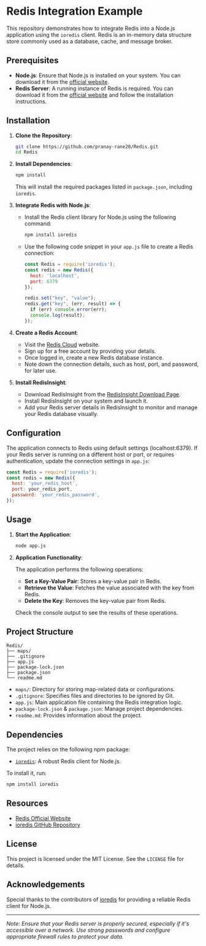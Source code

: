 # Redis Integration Example

This repository demonstrates how to integrate Redis into a Node.js application using the `ioredis` client. Redis is an in-memory data structure store commonly used as a database, cache, and message broker.

## Prerequisites

- **Node.js**: Ensure that Node.js is installed on your system. You can download it from the [official website](https://nodejs.org/).
- **Redis Server**: A running instance of Redis is required. You can download it from the [official website](https://redis.io/download) and follow the installation instructions.

## Installation

1. **Clone the Repository**:

   ```bash
   git clone https://github.com/pranay-rane20/Redis.git
   cd Redis
   ```

2. **Install Dependencies**:

   ```bash
   npm install
   ```

   This will install the required packages listed in `package.json`, including `ioredis`.

3. **Integrate Redis with Node.js**:

   - Install the Redis client library for Node.js using the following command:

     ```bash
     npm install ioredis
     ```

   - Use the following code snippet in your `app.js` file to create a Redis connection:

     ```javascript
     const Redis = require('ioredis');
     const redis = new Redis({
       host: 'localhost',
       port: 6379
     });

     redis.set("key", "value");
     redis.get("key", (err, result) => {
       if (err) console.error(err);
       console.log(result);
     });
     ```

4. **Create a Redis Account**:

   - Visit the [Redis Cloud](https://redis.com/try-free/) website.
   - Sign up for a free account by providing your details.
   - Once logged in, create a new Redis database instance.
   - Note down the connection details, such as host, port, and password, for later use.

5. **Install RedisInsight**:

   - Download RedisInsight from the [RedisInsight Download Page](https://redis.com/redis-enterprise/redis-insight/).
   - Install RedisInsight on your system and launch it.
   - Add your Redis server details in RedisInsight to monitor and manage your Redis database visually.

## Configuration

The application connects to Redis using default settings (localhost:6379). If your Redis server is running on a different host or port, or requires authentication, update the connection settings in `app.js`:

```javascript
const Redis = require('ioredis');
const redis = new Redis({
  host: 'your_redis_host',
  port: your_redis_port,
  password: 'your_redis_password',
});
```

## Usage

1. **Start the Application**:

   ```bash
   node app.js
   ```

2. **Application Functionality**:

   The application performs the following operations:

   - **Set a Key-Value Pair**: Stores a key-value pair in Redis.
   - **Retrieve the Value**: Fetches the value associated with the key from Redis.
   - **Delete the Key**: Removes the key-value pair from Redis.

   Check the console output to see the results of these operations.

## Project Structure

```
Redis/
├── maps/
├── .gitignore
├── app.js
├── package-lock.json
├── package.json
└── readme.md
```

- `maps/`: Directory for storing map-related data or configurations.
- `.gitignore`: Specifies files and directories to be ignored by Git.
- `app.js`: Main application file containing the Redis integration logic.
- `package-lock.json` & `package.json`: Manage project dependencies.
- `readme.md`: Provides information about the project.

## Dependencies

The project relies on the following npm package:

- [`ioredis`](https://www.npmjs.com/package/ioredis): A robust Redis client for Node.js.

To install it, run:

```bash
npm install ioredis
```

## Resources

- [Redis Official Website](https://redis.io/)
- [ioredis GitHub Repository](https://github.com/luin/ioredis)

## License

This project is licensed under the MIT License. See the `LICENSE` file for details.

## Acknowledgements

Special thanks to the contributors of [ioredis](https://github.com/luin/ioredis) for providing a reliable Redis client for Node.js.

---

*Note: Ensure that your Redis server is properly secured, especially if it's accessible over a network. Use strong passwords and configure appropriate firewall rules to protect your data.*
